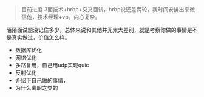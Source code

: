 
> 目前进度 3面技术+hrbp+交叉面试，hrbp说还差两轮，我时间安排出来微信他，技术经理+vp。内心复杂。

陌陌面试题没记住多少，总体来说和其他并无太大差别，就是考察你做的事情是不是真实做过，价值怎么样。

* 数据库优化
* 网络优化
* 多路复用，自己用udp实现quic
* 反射优化
* 介绍下自己做的事情，
* 为什么离职之类的
